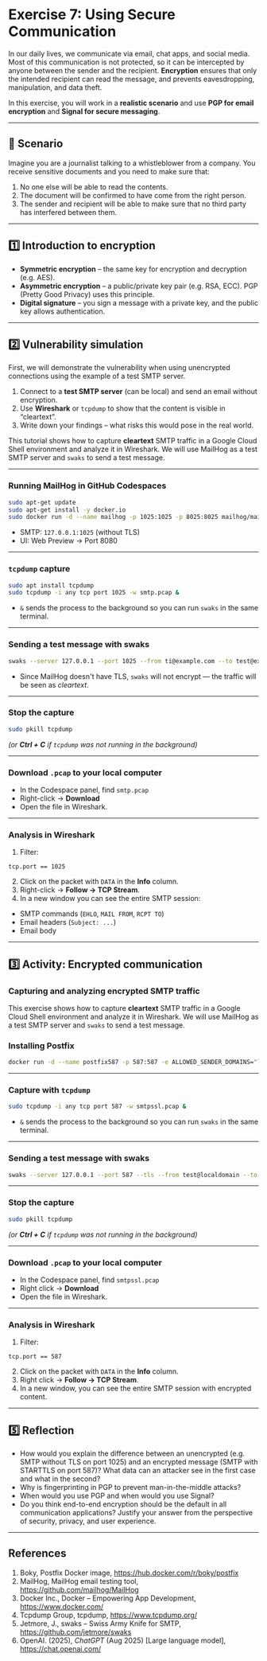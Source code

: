 # Exercise 7: Using Secure Communication

In our daily lives, we communicate via email, chat apps, and social media. Most of this communication is not protected, so it can be intercepted by anyone between the sender and the recipient.
**Encryption** ensures that only the intended recipient can read the message, and prevents eavesdropping, manipulation, and data theft.

In this exercise, you will work in a **realistic scenario** and use **PGP for email encryption** and **Signal for secure messaging**.

---

## 🎯 Scenario
Imagine you are a journalist talking to a whistleblower from a company.
You receive sensitive documents and you need to make sure that:
1. No one else will be able to read the contents.
2. The document will be confirmed to have come from the right person.
3. The sender and recipient will be able to make sure that no third party has interfered between them.

---

## 1️⃣ Introduction to encryption

- **Symmetric encryption** – the same key for encryption and decryption (e.g. AES).
- **Asymmetric encryption** – a public/private key pair (e.g. RSA, ECC).
PGP (Pretty Good Privacy) uses this principle.
- **Digital signature** – you sign a message with a private key, and the public key allows authentication.

---

## 2️⃣ Vulnerability simulation
First, we will demonstrate the vulnerability when using unencrypted connections using the example of a test SMTP server.

1. Connect to a **test SMTP server** (can be local) and send an email without encryption.
2. Use **Wireshark** or `tcpdump` to show that the content is visible in “cleartext”.
3. Write down your findings – what risks this would pose in the real world.

This tutorial shows how to capture **cleartext** SMTP traffic in a Google Cloud Shell environment and analyze it in Wireshark.
We will use MailHog as a test SMTP server and `swaks` to send a test message.

---

### Running MailHog in GitHub Codespaces

```bash
sudo apt-get update
sudo apt-get install -y docker.io
sudo docker run -d --name mailhog -p 1025:1025 -p 8025:8025 mailhog/mailhog

```

- SMTP: `127.0.0.1:1025` (without TLS)
- UI: Web Preview → Port 8080

---

### `tcpdump` capture

```bash
sudo apt install tcpdump
sudo tcpdump -i any tcp port 1025 -w smtp.pcap &
```

- `&` sends the process to the background so you can run `swaks` in the same terminal.

---

### Sending a test message with **swaks**

```bash
swaks --server 127.0.0.1 --port 1025 --from ti@example.com --to test@example.com --data "Subject: Codespace SWAKS Test\n\nGreetings from FIS!"
```

- Since MailHog doesn't have TLS, `swaks` will not encrypt — the traffic will be seen as *cleartext*.

---

### Stop the capture

```bash
sudo pkill tcpdump
```
*(or **Ctrl + C** if `tcpdump` was not running in the background)*

---

### Download `.pcap` to your local computer

- In the Codespace panel, find `smtp.pcap`
- Right-click → **Download**
- Open the file in Wireshark.

---

### Analysis in Wireshark

1. Filter:
```
tcp.port == 1025
```
2. Click on the packet with `DATA` in the **Info** column.
3. Right-click → **Follow → TCP Stream**.
4. In a new window you can see the entire SMTP session:
- SMTP commands (`EHLO`, `MAIL FROM`, `RCPT TO`)
- Email headers (`Subject: ...`)
- Email body

---

## 3️⃣ Activity: Encrypted communication

### Capturing and analyzing encrypted SMTP traffic

This exercise shows how to capture **cleartext** SMTP traffic in a Google Cloud Shell environment and analyze it in Wireshark.
We will use MailHog as a test SMTP server and `swaks` to send a test message.

### Installing Postfix

```bash
docker run -d --name postfix587 -p 587:587 -e ALLOWED_SENDER_DOMAINS="localdomain" -e POSTFIX_myhostname=postfix.local boky/postfix
```

---

### Capture with `tcpdump`

```bash
sudo tcpdump -i any tcp port 587 -w smtpssl.pcap &
```

- `&` sends the process to the background so you can run `swaks` in the same terminal.

---

### Sending a test message with **swaks**

```bash
swaks --server 127.0.0.1 --port 587 --tls --from test@localdomain --to demo@localdomain --header 'Subject: STARTTLS test' --body 'Hello via TLS!'
```
---

### Stop the capture

```bash
sudo pkill tcpdump
```
*(or **Ctrl + C** if `tcpdump` was not running in the background)*

---

### Download `.pcap` to your local computer

- In the Codespace panel, find `smtpssl.pcap`
- Right click → **Download**
- Open the file in Wireshark.

---

### Analysis in Wireshark

1. Filter:
```
tcp.port == 587
```
2. Click on the packet with `DATA` in the **Info** column.
3. Right click → **Follow → TCP Stream**.
4. In a new window, you can see the entire SMTP session with encrypted content.

---

## 5️⃣ Reflection

- How would you explain the difference between an unencrypted (e.g. SMTP without TLS on port 1025) and an encrypted message (SMTP with STARTTLS on port 587)? What data can an attacker see in the first case and what in the second?
- Why is fingerprinting in PGP to prevent man-in-the-middle attacks?
- When would you use PGP and when would you use Signal?
- Do you think end-to-end encryption should be the default in all communication applications?
Justify your answer from the perspective of security, privacy, and user experience.

---

## References

1. Boky, Postfix Docker image, https://hub.docker.com/r/boky/postfix
2. MailHog, MailHog email testing tool, https://github.com/mailhog/MailHog
3. Docker Inc., Docker – Empowering App Development, https://www.docker.com/
4. Tcpdump Group, tcpdump, https://www.tcpdump.org/
5. Jetmore, J., swaks – Swiss Army Knife for SMTP, https://github.com/jetmore/swaks
4. OpenAI. (2025), *ChatGPT* (Aug 2025) [Large language model], https://chat.openai.com/